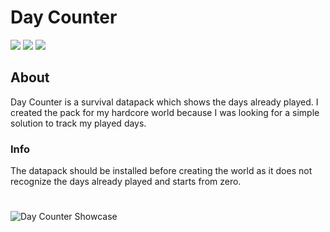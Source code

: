 # Day Counter
[![](https://img.shields.io/modrinth/dt/XbSc0Kgo?color=00AF5C&label=downloads&logo=modrinth)](https://modrinth.com/datapack/day-counter-1b7) [![](https://cf.way2muchnoise.eu/full_1255394_downloads.svg)](https://www.curseforge.com/minecraft/data-packs/day-counter)
![](https://cf.way2muchnoise.eu/versions/1255394.svg)
## About
Day Counter is a survival datapack which shows the days already played. I created the pack for my hardcore world because I was looking for a simple solution to track my played days. 
### Info
The datapack should be installed before creating the world as it does not recognize the days already played and starts from zero. 

# 
![Day Counter Showcase](https://cdn.modrinth.com/data/cached_images/64834ae7fa6ceaed263628563a074ec49a5b4131_0.webp)
